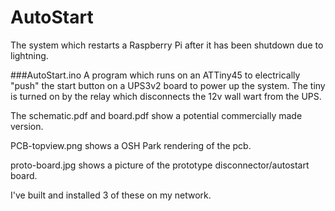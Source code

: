 # AutoStart
The system which restarts a Raspberry Pi after it has been shutdown due to lightning.

###AutoStart.ino
A program which runs on an ATTiny45 to electrically "push" the start button on a UPS3v2 board to power up the system. The tiny is turned on by the relay which disconnects the 12v wall wart from the UPS.

The schematic.pdf and board.pdf show a potential commercially made version.

PCB-topview.png shows a OSH Park rendering of the pcb.

proto-board.jpg shows a picture of the prototype disconnector/autostart board.

I've built and installed 3 of these on my network.
